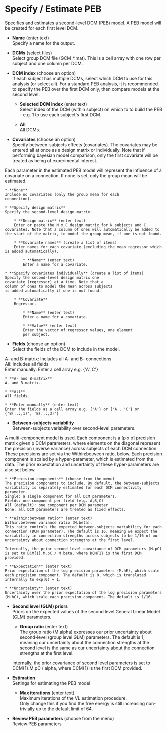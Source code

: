 # Specify / Estimate PEB  
Specifies and estimates a second-level DCM (PEB) model. A PEB model will be created for each first level DCM.   

* **Name** (enter text)  
Specify a name for the output.   

* **DCMs** (select files)  
Select group DCM file (GCM_*.mat). This is a cell array with one row per subject and one column per DCM.   

* **DCM index** (choose an option)  
If each subject has multiple DCMs, select which DCM to use for this analysis (or select all). For a standard PEB analysis, it is recommended to specify the PEB over the first DCM only, then compare models at the second level.   

    * **Selected DCM index** (enter text)  
    Select index of the DCM (within subject) on which to to build the PEB - e.g. 1 to use each subject's first DCM.   

    * **All**   
    All DCMs.   

* **Covariates** (choose an option)  
Specify between-subjects effects (covariates). The covariates may be entered all at once as a design matrix or individually. Note that if performing bayesian model comparison, only the first covariate will be treated as being of experimental interest.   

Each parameter in the estimated PEB model will represent the influence of a covariate on a connection. If none is set, only the group mean will be estimated.   

    * **None**   
    Include no covariates (only the group mean for each    
    connection).   

    * **Specify design matrix**   
    Specify the second-level design matrix.   

        * **Design matrix** (enter text)  
        Enter or paste the N x C design matrix for N subjects and C covariates. Note that a column of ones will automatically be added to the start of the matrix, to model the group mean, if one is not found.   

        * **Covariate names** (create a list of items)  
        Enter names for each covariate (excluding the mean regressor which is added automatically).   

            * **Name** (enter text)  
            Enter a name for a covariate.   

    * **Specify covariates individually** (create a list of items)  
    Specify the second-level design matrix one    
    covariate (regressor) at a time. Note that a    
    column of ones to model the mean across subjects    
    is added automatically if one is not found.   

        * **Covariate**   
        Regressor.   

            * **Name** (enter text)  
            Enter a name for a covariate.   

            * **Value** (enter text)  
            Enter the vector of regressor values, one element    
            per subject.   

* **Fields** (choose an option)  
Select the fields of the DCM to include in the model.   

A- and B-matrix: Includes all A- and B- connections   
All: Includes all fields   
Enter manually: Enter a cell array e.g. {'A','C'}   

    * **A- and B-matrix**   
    A- and B-matrix.   

    * **All**   
    All fields.   

    * **Enter manually** (enter text)  
    Enter the fields as a cell array e.g. {'A'} or {'A', 'C'} or {'B(:,:,1)', 'B(:,:,3)'}   

* **Between-subjects variability**   
Between-subjects variability over second-level parameters.   

A multi-component model is used. Each component is a [p x p] precision matrix given p DCM parameters, where elements on the diagonal represent the precision (inverse variance) across subjects of each DCM connection. These precisions are set via the Within:between ratio, below. Each precision component is scaled by a hyper-parameter, which is estimated from the data. The prior expectation and uncertainty of these hyper-parameters are also set below.   

    * **Precision components** (choose from the menu)  
    The precision components to include. By default, the between-subjects variability is separately estimated for each DCM connectivity parameter.   
    Single: a single component for all DCM parameters.    
    Fields: one component per field (e.g. A,B,C)   
    All (default): one component per DCM parameter   
    None: all DCM parameters are treated as fixed effects.   

    * **Within:between ratio** (enter text)  
    Within:between variance ratio (M.beta).    
    This ratio controls the expected between-subjects variability for each connection (DCM parameter). The default is 16, meaning we expect the variability in connection strengths across subjects to be 1/16 of our uncertainty about connection strengths at the first level.   

    Internally, the prior second level covariance of DCM parameters (M.pC) is set to DCM{1}.M.pC / M.beta, where DCM{1} is the first DCM provided.   

    * **Expectation** (enter text)  
    Prior expectation of the log precision parameters (M.hE), which scale each precision component. The default is 0, which is translated internally to exp(0) = 1.   

    * **Uncertainty** (enter text)  
    Uncertainty over the prior expectation of the log precision parameters (M.hC), which scale each precision component. The default is 1/16.   

* **Second level (GLM) priors**   
Priors on the expected values of the second level General Linear Model (GLM) parameters.   

    * **Group ratio** (enter text)  
    The group ratio (M.alpha) expresses our prior uncertainty about second-level (group level GLM) parameters. The default is 1, meaning our uncertainty about the connection strengths at the second level is the same as our uncertainty about the connection strengths at the first level.    

    Internally, the prior covariance of second level parameters is set to DCM{1}.M.pC / alpha, where DCM{1} is the first DCM provided.   

* **Estimation**   
Settings for estimating the PEB model   

    * **Max iterations** (enter text)  
    Maximum iterations of the VL estimation procedure.   
    Only change this if you find the free energy is still increasing non-trivially up to the default limit of 64.   

* **Review PEB parameters** (choose from the menu)  
Review PEB parameters   
